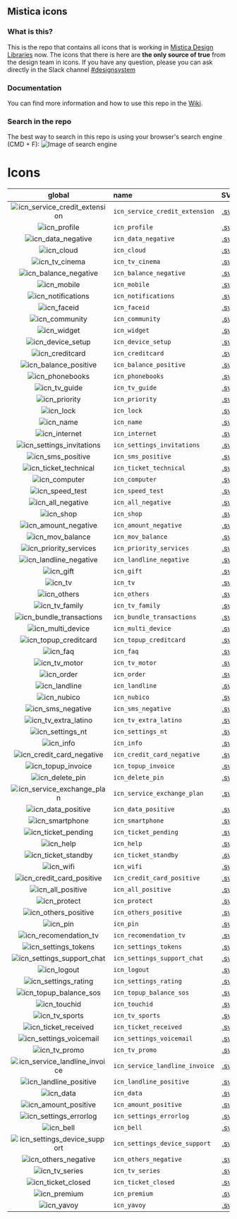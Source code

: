 ## Mistica icons
### What is this?
This is the repo that contains all icons that is working in [Mistica Design Libraries](https://github.com/Telefonica/mistica-design-libraries) now.
The icons that there is here are **the only source of true** from the design team in icons.
If you have any question, please you can ask directly in the Slack channel [#designsystem](https://tuentitu.slack.com/archives/CH3B76BDW)
### Documentation
You can find more information and how to use this repo in the [Wiki](https://github.com/Telefonica/mistica-icons/wiki).
### Search in the repo
The best way to search in this repo is using your browser's search engine (CMD + F):
![Image of search engine](https://github.com/Telefonica/mistica-icons/blob/production/_resources/_imgs_github/github_img_1.png?raw=true)
# Icons 
| global | name | SVG | PDF | | O2 | name | SVG | PDF |
| :-: | :- | :-: | :-: | - | :-: | :- | :-: | :-: |
| ![icn_service_credit_extension](icn_export/Global/icn_service_credit_extension.svg) | `icn_service_credit_extension`  |  [.svg](icn_export/Global/icn_service_credit_extension.svg) | [.pdf](icn_export/Global/icn_service_credit_extension.pdf) |  | ![icn_service_credit_extension](icn_export/O2/icn_service_credit_extension.svg) | `icn_service_credit_extension`  |  [.svg](icn_export/O2/icn_service_credit_extension.svg) | [.pdf](icn_export/O2/icn_service_credit_extension.pdf) |  
| ![icn_profile](icn_export/Global/icn_profile.svg) | `icn_profile`  |  [.svg](icn_export/Global/icn_profile.svg) | [.pdf](icn_export/Global/icn_profile.pdf) |  | ![icn_profile](icn_export/O2/icn_profile.svg) | `icn_profile`  |  [.svg](icn_export/O2/icn_profile.svg) | [.pdf](icn_export/O2/icn_profile.pdf) |  
| ![icn_data_negative](icn_export/Global/icn_data_negative.svg) | `icn_data_negative`  |  [.svg](icn_export/Global/icn_data_negative.svg) | [.pdf](icn_export/Global/icn_data_negative.pdf) |  | ![icn_data_negative](icn_export/O2/icn_data_negative.svg) | `icn_data_negative`  |  [.svg](icn_export/O2/icn_data_negative.svg) | [.pdf](icn_export/O2/icn_data_negative.pdf) |  
| ![icn_cloud](icn_export/Global/icn_cloud.svg) | `icn_cloud`  |  [.svg](icn_export/Global/icn_cloud.svg) | [.pdf](icn_export/Global/icn_cloud.pdf) |  | ![icn_cloud](icn_export/O2/icn_cloud.svg) | `icn_cloud`  |  [.svg](icn_export/O2/icn_cloud.svg) | [.pdf](icn_export/O2/icn_cloud.pdf) |  
| ![icn_tv_cinema](icn_export/Global/icn_tv_cinema.svg) | `icn_tv_cinema`  |  [.svg](icn_export/Global/icn_tv_cinema.svg) | [.pdf](icn_export/Global/icn_tv_cinema.pdf) |  | ![icn_tv_cinema](icn_export/O2/icn_tv_cinema.svg) | `icn_tv_cinema`  |  [.svg](icn_export/O2/icn_tv_cinema.svg) | [.pdf](icn_export/O2/icn_tv_cinema.pdf) |  
| ![icn_balance_negative](icn_export/Global/icn_balance_negative.svg) | `icn_balance_negative`  |  [.svg](icn_export/Global/icn_balance_negative.svg) | [.pdf](icn_export/Global/icn_balance_negative.pdf) |  | ![icn_balance_negative](icn_export/O2/icn_balance_negative.svg) | `icn_balance_negative`  |  [.svg](icn_export/O2/icn_balance_negative.svg) | [.pdf](icn_export/O2/icn_balance_negative.pdf) |  
| ![icn_mobile](icn_export/Global/icn_mobile.svg) | `icn_mobile`  |  [.svg](icn_export/Global/icn_mobile.svg) | [.pdf](icn_export/Global/icn_mobile.pdf) |  | ![icn_mobile](icn_export/O2/icn_mobile.svg) | `icn_mobile`  |  [.svg](icn_export/O2/icn_mobile.svg) | [.pdf](icn_export/O2/icn_mobile.pdf) |  
| ![icn_notifications](icn_export/Global/icn_notifications.svg) | `icn_notifications`  |  [.svg](icn_export/Global/icn_notifications.svg) | [.pdf](icn_export/Global/icn_notifications.pdf) |  | ![icn_notifications](icn_export/O2/icn_notifications.svg) | `icn_notifications`  |  [.svg](icn_export/O2/icn_notifications.svg) | [.pdf](icn_export/O2/icn_notifications.pdf) |  
| ![icn_faceid](icn_export/Global/icn_faceid.svg) | `icn_faceid`  |  [.svg](icn_export/Global/icn_faceid.svg) | [.pdf](icn_export/Global/icn_faceid.pdf) |  | ![icn_faceid](icn_export/O2/icn_faceid.svg) | `icn_faceid`  |  [.svg](icn_export/O2/icn_faceid.svg) | [.pdf](icn_export/O2/icn_faceid.pdf) |  
| ![icn_community](icn_export/Global/icn_community.svg) | `icn_community`  |  [.svg](icn_export/Global/icn_community.svg) | [.pdf](icn_export/Global/icn_community.pdf) |  | ![icn_community](icn_export/O2/icn_community.svg) | `icn_community`  |  [.svg](icn_export/O2/icn_community.svg) | [.pdf](icn_export/O2/icn_community.pdf) |  
| ![icn_widget](icn_export/Global/icn_widget.svg) | `icn_widget`  |  [.svg](icn_export/Global/icn_widget.svg) | [.pdf](icn_export/Global/icn_widget.pdf) |  | ![icn_widget](icn_export/O2/icn_widget.svg) | `icn_widget`  |  [.svg](icn_export/O2/icn_widget.svg) | [.pdf](icn_export/O2/icn_widget.pdf) |  
| ![icn_device_setup](icn_export/Global/icn_device_setup.svg) | `icn_device_setup`  |  [.svg](icn_export/Global/icn_device_setup.svg) | [.pdf](icn_export/Global/icn_device_setup.pdf) |  | ![icn_device_setup](icn_export/O2/icn_device_setup.svg) | `icn_device_setup`  |  [.svg](icn_export/O2/icn_device_setup.svg) | [.pdf](icn_export/O2/icn_device_setup.pdf) |  
| ![icn_creditcard](icn_export/Global/icn_creditcard.svg) | `icn_creditcard`  |  [.svg](icn_export/Global/icn_creditcard.svg) | [.pdf](icn_export/Global/icn_creditcard.pdf) |  | ![icn_creditcard](icn_export/O2/icn_creditcard.svg) | `icn_creditcard`  |  [.svg](icn_export/O2/icn_creditcard.svg) | [.pdf](icn_export/O2/icn_creditcard.pdf) |  
| ![icn_balance_positive](icn_export/Global/icn_balance_positive.svg) | `icn_balance_positive`  |  [.svg](icn_export/Global/icn_balance_positive.svg) | [.pdf](icn_export/Global/icn_balance_positive.pdf) |  | ![icn_balance_positive](icn_export/O2/icn_balance_positive.svg) | `icn_balance_positive`  |  [.svg](icn_export/O2/icn_balance_positive.svg) | [.pdf](icn_export/O2/icn_balance_positive.pdf) |  
| ![icn_phonebooks](icn_export/Global/icn_phonebooks.svg) | `icn_phonebooks`  |  [.svg](icn_export/Global/icn_phonebooks.svg) | [.pdf](icn_export/Global/icn_phonebooks.pdf) |  | ![icn_phonebooks](icn_export/O2/icn_phonebooks.svg) | `icn_phonebooks`  |  [.svg](icn_export/O2/icn_phonebooks.svg) | [.pdf](icn_export/O2/icn_phonebooks.pdf) |  
| ![icn_tv_guide](icn_export/Global/icn_tv_guide.svg) | `icn_tv_guide`  |  [.svg](icn_export/Global/icn_tv_guide.svg) | [.pdf](icn_export/Global/icn_tv_guide.pdf) |  | ![icn_tv_guide](icn_export/O2/icn_tv_guide.svg) | `icn_tv_guide`  |  [.svg](icn_export/O2/icn_tv_guide.svg) | [.pdf](icn_export/O2/icn_tv_guide.pdf) |  
| ![icn_priority](icn_export/Global/icn_priority.svg) | `icn_priority`  |  [.svg](icn_export/Global/icn_priority.svg) | [.pdf](icn_export/Global/icn_priority.pdf) |  | ![icn_priority](icn_export/O2/icn_priority.svg) | `icn_priority`  |  [.svg](icn_export/O2/icn_priority.svg) | [.pdf](icn_export/O2/icn_priority.pdf) |  
| ![icn_lock](icn_export/Global/icn_lock.svg) | `icn_lock`  |  [.svg](icn_export/Global/icn_lock.svg) | [.pdf](icn_export/Global/icn_lock.pdf) |  | ![icn_lock](icn_export/O2/icn_lock.svg) | `icn_lock`  |  [.svg](icn_export/O2/icn_lock.svg) | [.pdf](icn_export/O2/icn_lock.pdf) |  
| ![icn_name](icn_export/Global/icn_name.svg) | `icn_name`  |  [.svg](icn_export/Global/icn_name.svg) | [.pdf](icn_export/Global/icn_name.pdf) |  | ![icn_name](icn_export/O2/icn_name.svg) | `icn_name`  |  [.svg](icn_export/O2/icn_name.svg) | [.pdf](icn_export/O2/icn_name.pdf) |  
| ![icn_internet](icn_export/Global/icn_internet.svg) | `icn_internet`  |  [.svg](icn_export/Global/icn_internet.svg) | [.pdf](icn_export/Global/icn_internet.pdf) |  | ![icn_internet](icn_export/O2/icn_internet.svg) | `icn_internet`  |  [.svg](icn_export/O2/icn_internet.svg) | [.pdf](icn_export/O2/icn_internet.pdf) |  
| ![icn_settings_invitations](icn_export/Global/icn_settings_invitations.svg) | `icn_settings_invitations`  |  [.svg](icn_export/Global/icn_settings_invitations.svg) | [.pdf](icn_export/Global/icn_settings_invitations.pdf) |  | ![icn_settings_invitations](icn_export/O2/icn_settings_invitations.svg) | `icn_settings_invitations`  |  [.svg](icn_export/O2/icn_settings_invitations.svg) | [.pdf](icn_export/O2/icn_settings_invitations.pdf) |  
| ![icn_sms_positive](icn_export/Global/icn_sms_positive.svg) | `icn_sms_positive`  |  [.svg](icn_export/Global/icn_sms_positive.svg) | [.pdf](icn_export/Global/icn_sms_positive.pdf) |  | ![icn_sms_positive](icn_export/O2/icn_sms_positive.svg) | `icn_sms_positive`  |  [.svg](icn_export/O2/icn_sms_positive.svg) | [.pdf](icn_export/O2/icn_sms_positive.pdf) |  
| ![icn_ticket_technical](icn_export/Global/icn_ticket_technical.svg) | `icn_ticket_technical`  |  [.svg](icn_export/Global/icn_ticket_technical.svg) | [.pdf](icn_export/Global/icn_ticket_technical.pdf) |  | ![icn_ticket_technical](icn_export/O2/icn_ticket_technical.svg) | `icn_ticket_technical`  |  [.svg](icn_export/O2/icn_ticket_technical.svg) | [.pdf](icn_export/O2/icn_ticket_technical.pdf) |  
| ![icn_computer](icn_export/Global/icn_computer.svg) | `icn_computer`  |  [.svg](icn_export/Global/icn_computer.svg) | [.pdf](icn_export/Global/icn_computer.pdf) |  | ![icn_computer](icn_export/O2/icn_computer.svg) | `icn_computer`  |  [.svg](icn_export/O2/icn_computer.svg) | [.pdf](icn_export/O2/icn_computer.pdf) |  
| ![icn_speed_test](icn_export/Global/icn_speed_test.svg) | `icn_speed_test`  |  [.svg](icn_export/Global/icn_speed_test.svg) | [.pdf](icn_export/Global/icn_speed_test.pdf) |  | ![icn_speed_test](icn_export/O2/icn_speed_test.svg) | `icn_speed_test`  |  [.svg](icn_export/O2/icn_speed_test.svg) | [.pdf](icn_export/O2/icn_speed_test.pdf) |  
| ![icn_all_negative](icn_export/Global/icn_all_negative.svg) | `icn_all_negative`  |  [.svg](icn_export/Global/icn_all_negative.svg) | [.pdf](icn_export/Global/icn_all_negative.pdf) |  | ![icn_all_negative](icn_export/O2/icn_all_negative.svg) | `icn_all_negative`  |  [.svg](icn_export/O2/icn_all_negative.svg) | [.pdf](icn_export/O2/icn_all_negative.pdf) |  
| ![icn_shop](icn_export/Global/icn_shop.svg) | `icn_shop`  |  [.svg](icn_export/Global/icn_shop.svg) | [.pdf](icn_export/Global/icn_shop.pdf) |  | ![icn_shop](icn_export/O2/icn_shop.svg) | `icn_shop`  |  [.svg](icn_export/O2/icn_shop.svg) | [.pdf](icn_export/O2/icn_shop.pdf) |  
| ![icn_amount_negative](icn_export/Global/icn_amount_negative.svg) | `icn_amount_negative`  |  [.svg](icn_export/Global/icn_amount_negative.svg) | [.pdf](icn_export/Global/icn_amount_negative.pdf) |  | ![icn_amount_negative](icn_export/O2/icn_amount_negative.svg) | `icn_amount_negative`  |  [.svg](icn_export/O2/icn_amount_negative.svg) | [.pdf](icn_export/O2/icn_amount_negative.pdf) |  
| ![icn_mov_balance](icn_export/Global/icn_mov_balance.svg) | `icn_mov_balance`  |  [.svg](icn_export/Global/icn_mov_balance.svg) | [.pdf](icn_export/Global/icn_mov_balance.pdf) |  | ![icn_mov_balance](icn_export/O2/icn_mov_balance.svg) | `icn_mov_balance`  |  [.svg](icn_export/O2/icn_mov_balance.svg) | [.pdf](icn_export/O2/icn_mov_balance.pdf) |  
| ![icn_priority_services](icn_export/Global/icn_priority_services.svg) | `icn_priority_services`  |  [.svg](icn_export/Global/icn_priority_services.svg) | [.pdf](icn_export/Global/icn_priority_services.pdf) |  | ![icn_priority_services](icn_export/O2/icn_priority_services.svg) | `icn_priority_services`  |  [.svg](icn_export/O2/icn_priority_services.svg) | [.pdf](icn_export/O2/icn_priority_services.pdf) |  
| ![icn_landline_negative](icn_export/Global/icn_landline_negative.svg) | `icn_landline_negative`  |  [.svg](icn_export/Global/icn_landline_negative.svg) | [.pdf](icn_export/Global/icn_landline_negative.pdf) |  | ![icn_landline_negative](icn_export/O2/icn_landline_negative.svg) | `icn_landline_negative`  |  [.svg](icn_export/O2/icn_landline_negative.svg) | [.pdf](icn_export/O2/icn_landline_negative.pdf) |  
| ![icn_gift](icn_export/Global/icn_gift.svg) | `icn_gift`  |  [.svg](icn_export/Global/icn_gift.svg) | [.pdf](icn_export/Global/icn_gift.pdf) |  | ![icn_gift](icn_export/O2/icn_gift.svg) | `icn_gift`  |  [.svg](icn_export/O2/icn_gift.svg) | [.pdf](icn_export/O2/icn_gift.pdf) |  
| ![icn_tv](icn_export/Global/icn_tv.svg) | `icn_tv`  |  [.svg](icn_export/Global/icn_tv.svg) | [.pdf](icn_export/Global/icn_tv.pdf) |  | ![icn_tv](icn_export/O2/icn_tv.svg) | `icn_tv`  |  [.svg](icn_export/O2/icn_tv.svg) | [.pdf](icn_export/O2/icn_tv.pdf) |  
| ![icn_others](icn_export/Global/icn_others.svg) | `icn_others`  |  [.svg](icn_export/Global/icn_others.svg) | [.pdf](icn_export/Global/icn_others.pdf) |  | ![icn_others](icn_export/O2/icn_others.svg) | `icn_others`  |  [.svg](icn_export/O2/icn_others.svg) | [.pdf](icn_export/O2/icn_others.pdf) |  
| ![icn_tv_family](icn_export/Global/icn_tv_family.svg) | `icn_tv_family`  |  [.svg](icn_export/Global/icn_tv_family.svg) | [.pdf](icn_export/Global/icn_tv_family.pdf) |  | ![icn_tv_family](icn_export/O2/icn_tv_family.svg) | `icn_tv_family`  |  [.svg](icn_export/O2/icn_tv_family.svg) | [.pdf](icn_export/O2/icn_tv_family.pdf) |  
| ![icn_bundle_transactions](icn_export/Global/icn_bundle_transactions.svg) | `icn_bundle_transactions`  |  [.svg](icn_export/Global/icn_bundle_transactions.svg) | [.pdf](icn_export/Global/icn_bundle_transactions.pdf) |  | ![icn_bundle_transactions](icn_export/O2/icn_bundle_transactions.svg) | `icn_bundle_transactions`  |  [.svg](icn_export/O2/icn_bundle_transactions.svg) | [.pdf](icn_export/O2/icn_bundle_transactions.pdf) |  
| ![icn_multi_device](icn_export/Global/icn_multi_device.svg) | `icn_multi_device`  |  [.svg](icn_export/Global/icn_multi_device.svg) | [.pdf](icn_export/Global/icn_multi_device.pdf) |  | ![icn_multi_device](icn_export/O2/icn_multi_device.svg) | `icn_multi_device`  |  [.svg](icn_export/O2/icn_multi_device.svg) | [.pdf](icn_export/O2/icn_multi_device.pdf) |  
| ![icn_topup_creditcard](icn_export/Global/icn_topup_creditcard.svg) | `icn_topup_creditcard`  |  [.svg](icn_export/Global/icn_topup_creditcard.svg) | [.pdf](icn_export/Global/icn_topup_creditcard.pdf) |  | ![icn_topup_creditcard](icn_export/O2/icn_topup_creditcard.svg) | `icn_topup_creditcard`  |  [.svg](icn_export/O2/icn_topup_creditcard.svg) | [.pdf](icn_export/O2/icn_topup_creditcard.pdf) |  
| ![icn_faq](icn_export/Global/icn_faq.svg) | `icn_faq`  |  [.svg](icn_export/Global/icn_faq.svg) | [.pdf](icn_export/Global/icn_faq.pdf) |  | ![icn_faq](icn_export/O2/icn_faq.svg) | `icn_faq`  |  [.svg](icn_export/O2/icn_faq.svg) | [.pdf](icn_export/O2/icn_faq.pdf) |  
| ![icn_tv_motor](icn_export/Global/icn_tv_motor.svg) | `icn_tv_motor`  |  [.svg](icn_export/Global/icn_tv_motor.svg) | [.pdf](icn_export/Global/icn_tv_motor.pdf) |  | ![icn_tv_motor](icn_export/O2/icn_tv_motor.svg) | `icn_tv_motor`  |  [.svg](icn_export/O2/icn_tv_motor.svg) | [.pdf](icn_export/O2/icn_tv_motor.pdf) |  
| ![icn_order](icn_export/Global/icn_order.svg) | `icn_order`  |  [.svg](icn_export/Global/icn_order.svg) | [.pdf](icn_export/Global/icn_order.pdf) |  | ![icn_order](icn_export/O2/icn_order.svg) | `icn_order`  |  [.svg](icn_export/O2/icn_order.svg) | [.pdf](icn_export/O2/icn_order.pdf) |  
| ![icn_landline](icn_export/Global/icn_landline.svg) | `icn_landline`  |  [.svg](icn_export/Global/icn_landline.svg) | [.pdf](icn_export/Global/icn_landline.pdf) |  | ![icn_landline](icn_export/O2/icn_landline.svg) | `icn_landline`  |  [.svg](icn_export/O2/icn_landline.svg) | [.pdf](icn_export/O2/icn_landline.pdf) |  
| ![icn_nubico](icn_export/Global/icn_nubico.svg) | `icn_nubico`  |  [.svg](icn_export/Global/icn_nubico.svg) | [.pdf](icn_export/Global/icn_nubico.pdf) |  | ![icn_nubico](icn_export/O2/icn_nubico.svg) | `icn_nubico`  |  [.svg](icn_export/O2/icn_nubico.svg) | [.pdf](icn_export/O2/icn_nubico.pdf) |  
| ![icn_sms_negative](icn_export/Global/icn_sms_negative.svg) | `icn_sms_negative`  |  [.svg](icn_export/Global/icn_sms_negative.svg) | [.pdf](icn_export/Global/icn_sms_negative.pdf) |  | ![icn_sms_negative](icn_export/O2/icn_sms_negative.svg) | `icn_sms_negative`  |  [.svg](icn_export/O2/icn_sms_negative.svg) | [.pdf](icn_export/O2/icn_sms_negative.pdf) |  
| ![icn_tv_extra_latino](icn_export/Global/icn_tv_extra_latino.svg) | `icn_tv_extra_latino`  |  [.svg](icn_export/Global/icn_tv_extra_latino.svg) | [.pdf](icn_export/Global/icn_tv_extra_latino.pdf) |  | ![icn_tv_extra_latino](icn_export/O2/icn_tv_extra_latino.svg) | `icn_tv_extra_latino`  |  [.svg](icn_export/O2/icn_tv_extra_latino.svg) | [.pdf](icn_export/O2/icn_tv_extra_latino.pdf) |  
| ![icn_settings_nt](icn_export/Global/icn_settings_nt.svg) | `icn_settings_nt`  |  [.svg](icn_export/Global/icn_settings_nt.svg) | [.pdf](icn_export/Global/icn_settings_nt.pdf) |  | ![icn_settings_nt](icn_export/O2/icn_settings_nt.svg) | `icn_settings_nt`  |  [.svg](icn_export/O2/icn_settings_nt.svg) | [.pdf](icn_export/O2/icn_settings_nt.pdf) |  
| ![icn_info](icn_export/Global/icn_info.svg) | `icn_info`  |  [.svg](icn_export/Global/icn_info.svg) | [.pdf](icn_export/Global/icn_info.pdf) |  | ![icn_info](icn_export/O2/icn_info.svg) | `icn_info`  |  [.svg](icn_export/O2/icn_info.svg) | [.pdf](icn_export/O2/icn_info.pdf) |  
| ![icn_credit_card_negative](icn_export/Global/icn_credit_card_negative.svg) | `icn_credit_card_negative`  |  [.svg](icn_export/Global/icn_credit_card_negative.svg) | [.pdf](icn_export/Global/icn_credit_card_negative.pdf) |  | ![icn_credit_card_negative](icn_export/O2/icn_credit_card_negative.svg) | `icn_credit_card_negative`  |  [.svg](icn_export/O2/icn_credit_card_negative.svg) | [.pdf](icn_export/O2/icn_credit_card_negative.pdf) |  
| ![icn_topup_invoice](icn_export/Global/icn_topup_invoice.svg) | `icn_topup_invoice`  |  [.svg](icn_export/Global/icn_topup_invoice.svg) | [.pdf](icn_export/Global/icn_topup_invoice.pdf) |  | ![icn_topup_invoice](icn_export/O2/icn_topup_invoice.svg) | `icn_topup_invoice`  |  [.svg](icn_export/O2/icn_topup_invoice.svg) | [.pdf](icn_export/O2/icn_topup_invoice.pdf) |  
| ![icn_delete_pin](icn_export/Global/icn_delete_pin.svg) | `icn_delete_pin`  |  [.svg](icn_export/Global/icn_delete_pin.svg) | [.pdf](icn_export/Global/icn_delete_pin.pdf) |  | ![icn_delete_pin](icn_export/O2/icn_delete_pin.svg) | `icn_delete_pin`  |  [.svg](icn_export/O2/icn_delete_pin.svg) | [.pdf](icn_export/O2/icn_delete_pin.pdf) |  
| ![icn_service_exchange_plan](icn_export/Global/icn_service_exchange_plan.svg) | `icn_service_exchange_plan`  |  [.svg](icn_export/Global/icn_service_exchange_plan.svg) | [.pdf](icn_export/Global/icn_service_exchange_plan.pdf) |  | ![icn_service_exchange_plan](icn_export/O2/icn_service_exchange_plan.svg) | `icn_service_exchange_plan`  |  [.svg](icn_export/O2/icn_service_exchange_plan.svg) | [.pdf](icn_export/O2/icn_service_exchange_plan.pdf) |  
| ![icn_data_positive](icn_export/Global/icn_data_positive.svg) | `icn_data_positive`  |  [.svg](icn_export/Global/icn_data_positive.svg) | [.pdf](icn_export/Global/icn_data_positive.pdf) |  | ![icn_data_positive](icn_export/O2/icn_data_positive.svg) | `icn_data_positive`  |  [.svg](icn_export/O2/icn_data_positive.svg) | [.pdf](icn_export/O2/icn_data_positive.pdf) |  
| ![icn_smartphone](icn_export/Global/icn_smartphone.svg) | `icn_smartphone`  |  [.svg](icn_export/Global/icn_smartphone.svg) | [.pdf](icn_export/Global/icn_smartphone.pdf) |  | ![icn_smartphone](icn_export/O2/icn_smartphone.svg) | `icn_smartphone`  |  [.svg](icn_export/O2/icn_smartphone.svg) | [.pdf](icn_export/O2/icn_smartphone.pdf) |  
| ![icn_ticket_pending](icn_export/Global/icn_ticket_pending.svg) | `icn_ticket_pending`  |  [.svg](icn_export/Global/icn_ticket_pending.svg) | [.pdf](icn_export/Global/icn_ticket_pending.pdf) |  | ![icn_ticket_pending](icn_export/O2/icn_ticket_pending.svg) | `icn_ticket_pending`  |  [.svg](icn_export/O2/icn_ticket_pending.svg) | [.pdf](icn_export/O2/icn_ticket_pending.pdf) |  
| ![icn_help](icn_export/Global/icn_help.svg) | `icn_help`  |  [.svg](icn_export/Global/icn_help.svg) | [.pdf](icn_export/Global/icn_help.pdf) |  | ![icn_help](icn_export/O2/icn_help.svg) | `icn_help`  |  [.svg](icn_export/O2/icn_help.svg) | [.pdf](icn_export/O2/icn_help.pdf) |  
| ![icn_ticket_standby](icn_export/Global/icn_ticket_standby.svg) | `icn_ticket_standby`  |  [.svg](icn_export/Global/icn_ticket_standby.svg) | [.pdf](icn_export/Global/icn_ticket_standby.pdf) |  | ![icn_ticket_standby](icn_export/O2/icn_ticket_standby.svg) | `icn_ticket_standby`  |  [.svg](icn_export/O2/icn_ticket_standby.svg) | [.pdf](icn_export/O2/icn_ticket_standby.pdf) |  
| ![icn_wifi](icn_export/Global/icn_wifi.svg) | `icn_wifi`  |  [.svg](icn_export/Global/icn_wifi.svg) | [.pdf](icn_export/Global/icn_wifi.pdf) |  | ![icn_wifi](icn_export/O2/icn_wifi.svg) | `icn_wifi`  |  [.svg](icn_export/O2/icn_wifi.svg) | [.pdf](icn_export/O2/icn_wifi.pdf) |  
| ![icn_credit_card_positive](icn_export/Global/icn_credit_card_positive.svg) | `icn_credit_card_positive`  |  [.svg](icn_export/Global/icn_credit_card_positive.svg) | [.pdf](icn_export/Global/icn_credit_card_positive.pdf) |  | ![icn_credit_card_positive](icn_export/O2/icn_credit_card_positive.svg) | `icn_credit_card_positive`  |  [.svg](icn_export/O2/icn_credit_card_positive.svg) | [.pdf](icn_export/O2/icn_credit_card_positive.pdf) |  
| ![icn_all_positive](icn_export/Global/icn_all_positive.svg) | `icn_all_positive`  |  [.svg](icn_export/Global/icn_all_positive.svg) | [.pdf](icn_export/Global/icn_all_positive.pdf) |  | ![icn_all_positive](icn_export/O2/icn_all_positive.svg) | `icn_all_positive`  |  [.svg](icn_export/O2/icn_all_positive.svg) | [.pdf](icn_export/O2/icn_all_positive.pdf) |  
| ![icn_protect](icn_export/Global/icn_protect.svg) | `icn_protect`  |  [.svg](icn_export/Global/icn_protect.svg) | [.pdf](icn_export/Global/icn_protect.pdf) |  | ![icn_protect](icn_export/O2/icn_protect.svg) | `icn_protect`  |  [.svg](icn_export/O2/icn_protect.svg) | [.pdf](icn_export/O2/icn_protect.pdf) |  
| ![icn_others_positive](icn_export/Global/icn_others_positive.svg) | `icn_others_positive`  |  [.svg](icn_export/Global/icn_others_positive.svg) | [.pdf](icn_export/Global/icn_others_positive.pdf) |  | ![icn_others_positive](icn_export/O2/icn_others_positive.svg) | `icn_others_positive`  |  [.svg](icn_export/O2/icn_others_positive.svg) | [.pdf](icn_export/O2/icn_others_positive.pdf) |  
| ![icn_pin](icn_export/Global/icn_pin.svg) | `icn_pin`  |  [.svg](icn_export/Global/icn_pin.svg) | [.pdf](icn_export/Global/icn_pin.pdf) |  | ![icn_pin](icn_export/O2/icn_pin.svg) | `icn_pin`  |  [.svg](icn_export/O2/icn_pin.svg) | [.pdf](icn_export/O2/icn_pin.pdf) |  
| ![icn_recomendation_tv](icn_export/Global/icn_recomendation_tv.svg) | `icn_recomendation_tv`  |  [.svg](icn_export/Global/icn_recomendation_tv.svg) | [.pdf](icn_export/Global/icn_recomendation_tv.pdf) |  | ![icn_recomendation_tv](icn_export/O2/icn_recomendation_tv.svg) | `icn_recomendation_tv`  |  [.svg](icn_export/O2/icn_recomendation_tv.svg) | [.pdf](icn_export/O2/icn_recomendation_tv.pdf) |  
| ![icn_settings_tokens](icn_export/Global/icn_settings_tokens.svg) | `icn_settings_tokens`  |  [.svg](icn_export/Global/icn_settings_tokens.svg) | [.pdf](icn_export/Global/icn_settings_tokens.pdf) |  | ![icn_settings_tokens](icn_export/O2/icn_settings_tokens.svg) | `icn_settings_tokens`  |  [.svg](icn_export/O2/icn_settings_tokens.svg) | [.pdf](icn_export/O2/icn_settings_tokens.pdf) |  
| ![icn_settings_support_chat](icn_export/Global/icn_settings_support_chat.svg) | `icn_settings_support_chat`  |  [.svg](icn_export/Global/icn_settings_support_chat.svg) | [.pdf](icn_export/Global/icn_settings_support_chat.pdf) |  | ![icn_settings_support_chat](icn_export/O2/icn_settings_support_chat.svg) | `icn_settings_support_chat`  |  [.svg](icn_export/O2/icn_settings_support_chat.svg) | [.pdf](icn_export/O2/icn_settings_support_chat.pdf) |  
| ![icn_logout](icn_export/Global/icn_logout.svg) | `icn_logout`  |  [.svg](icn_export/Global/icn_logout.svg) | [.pdf](icn_export/Global/icn_logout.pdf) |  | ![icn_logout](icn_export/O2/icn_logout.svg) | `icn_logout`  |  [.svg](icn_export/O2/icn_logout.svg) | [.pdf](icn_export/O2/icn_logout.pdf) |  
| ![icn_settings_rating](icn_export/Global/icn_settings_rating.svg) | `icn_settings_rating`  |  [.svg](icn_export/Global/icn_settings_rating.svg) | [.pdf](icn_export/Global/icn_settings_rating.pdf) |  | ![icn_settings_rating](icn_export/O2/icn_settings_rating.svg) | `icn_settings_rating`  |  [.svg](icn_export/O2/icn_settings_rating.svg) | [.pdf](icn_export/O2/icn_settings_rating.pdf) |  
| ![icn_topup_balance_sos](icn_export/Global/icn_topup_balance_sos.svg) | `icn_topup_balance_sos`  |  [.svg](icn_export/Global/icn_topup_balance_sos.svg) | [.pdf](icn_export/Global/icn_topup_balance_sos.pdf) |  | ![icn_topup_balance_sos](icn_export/O2/icn_topup_balance_sos.svg) | `icn_topup_balance_sos`  |  [.svg](icn_export/O2/icn_topup_balance_sos.svg) | [.pdf](icn_export/O2/icn_topup_balance_sos.pdf) |  
| ![icn_touchid](icn_export/Global/icn_touchid.svg) | `icn_touchid`  |  [.svg](icn_export/Global/icn_touchid.svg) | [.pdf](icn_export/Global/icn_touchid.pdf) |  | ![icn_touchid](icn_export/O2/icn_touchid.svg) | `icn_touchid`  |  [.svg](icn_export/O2/icn_touchid.svg) | [.pdf](icn_export/O2/icn_touchid.pdf) |  
| ![icn_tv_sports](icn_export/Global/icn_tv_sports.svg) | `icn_tv_sports`  |  [.svg](icn_export/Global/icn_tv_sports.svg) | [.pdf](icn_export/Global/icn_tv_sports.pdf) |  | ![icn_tv_sports](icn_export/O2/icn_tv_sports.svg) | `icn_tv_sports`  |  [.svg](icn_export/O2/icn_tv_sports.svg) | [.pdf](icn_export/O2/icn_tv_sports.pdf) |  
| ![icn_ticket_received](icn_export/Global/icn_ticket_received.svg) | `icn_ticket_received`  |  [.svg](icn_export/Global/icn_ticket_received.svg) | [.pdf](icn_export/Global/icn_ticket_received.pdf) |  | ![icn_ticket_received](icn_export/O2/icn_ticket_received.svg) | `icn_ticket_received`  |  [.svg](icn_export/O2/icn_ticket_received.svg) | [.pdf](icn_export/O2/icn_ticket_received.pdf) |  
| ![icn_settings_voicemail](icn_export/Global/icn_settings_voicemail.svg) | `icn_settings_voicemail`  |  [.svg](icn_export/Global/icn_settings_voicemail.svg) | [.pdf](icn_export/Global/icn_settings_voicemail.pdf) |  | ![icn_settings_voicemail](icn_export/O2/icn_settings_voicemail.svg) | `icn_settings_voicemail`  |  [.svg](icn_export/O2/icn_settings_voicemail.svg) | [.pdf](icn_export/O2/icn_settings_voicemail.pdf) |  
| ![icn_tv_promo](icn_export/Global/icn_tv_promo.svg) | `icn_tv_promo`  |  [.svg](icn_export/Global/icn_tv_promo.svg) | [.pdf](icn_export/Global/icn_tv_promo.pdf) |  | ![icn_tv_promo](icn_export/O2/icn_tv_promo.svg) | `icn_tv_promo`  |  [.svg](icn_export/O2/icn_tv_promo.svg) | [.pdf](icn_export/O2/icn_tv_promo.pdf) |  
| ![icn_service_landline_invoice](icn_export/Global/icn_service_landline_invoice.svg) | `icn_service_landline_invoice`  |  [.svg](icn_export/Global/icn_service_landline_invoice.svg) | [.pdf](icn_export/Global/icn_service_landline_invoice.pdf) |  | ![icn_service_landline_invoice](icn_export/O2/icn_service_landline_invoice.svg) | `icn_service_landline_invoice`  |  [.svg](icn_export/O2/icn_service_landline_invoice.svg) | [.pdf](icn_export/O2/icn_service_landline_invoice.pdf) |  
| ![icn_landline_positive](icn_export/Global/icn_landline_positive.svg) | `icn_landline_positive`  |  [.svg](icn_export/Global/icn_landline_positive.svg) | [.pdf](icn_export/Global/icn_landline_positive.pdf) |  | ![icn_landline_positive](icn_export/O2/icn_landline_positive.svg) | `icn_landline_positive`  |  [.svg](icn_export/O2/icn_landline_positive.svg) | [.pdf](icn_export/O2/icn_landline_positive.pdf) |  
| ![icn_data](icn_export/Global/icn_data.svg) | `icn_data`  |  [.svg](icn_export/Global/icn_data.svg) | [.pdf](icn_export/Global/icn_data.pdf) |  | ![icn_data](icn_export/O2/icn_data.svg) | `icn_data`  |  [.svg](icn_export/O2/icn_data.svg) | [.pdf](icn_export/O2/icn_data.pdf) |  
| ![icn_amount_positive](icn_export/Global/icn_amount_positive.svg) | `icn_amount_positive`  |  [.svg](icn_export/Global/icn_amount_positive.svg) | [.pdf](icn_export/Global/icn_amount_positive.pdf) |  | ![icn_amount_positive](icn_export/O2/icn_amount_positive.svg) | `icn_amount_positive`  |  [.svg](icn_export/O2/icn_amount_positive.svg) | [.pdf](icn_export/O2/icn_amount_positive.pdf) |  
| ![icn_settings_errorlog](icn_export/Global/icn_settings_errorlog.svg) | `icn_settings_errorlog`  |  [.svg](icn_export/Global/icn_settings_errorlog.svg) | [.pdf](icn_export/Global/icn_settings_errorlog.pdf) |  | ![icn_settings_errorlog](icn_export/O2/icn_settings_errorlog.svg) | `icn_settings_errorlog`  |  [.svg](icn_export/O2/icn_settings_errorlog.svg) | [.pdf](icn_export/O2/icn_settings_errorlog.pdf) |  
| ![icn_bell](icn_export/Global/icn_bell.svg) | `icn_bell`  |  [.svg](icn_export/Global/icn_bell.svg) | [.pdf](icn_export/Global/icn_bell.pdf) |  | ![icn_bell](icn_export/O2/icn_bell.svg) | `icn_bell`  |  [.svg](icn_export/O2/icn_bell.svg) | [.pdf](icn_export/O2/icn_bell.pdf) |  
| ![icn_settings_device_support](icn_export/Global/icn_settings_device_support.svg) | `icn_settings_device_support`  |  [.svg](icn_export/Global/icn_settings_device_support.svg) | [.pdf](icn_export/Global/icn_settings_device_support.pdf) |  | ![icn_settings_device_support](icn_export/O2/icn_settings_device_support.svg) | `icn_settings_device_support`  |  [.svg](icn_export/O2/icn_settings_device_support.svg) | [.pdf](icn_export/O2/icn_settings_device_support.pdf) |  
| ![icn_others_negative](icn_export/Global/icn_others_negative.svg) | `icn_others_negative`  |  [.svg](icn_export/Global/icn_others_negative.svg) | [.pdf](icn_export/Global/icn_others_negative.pdf) |  | ![icn_others_negative](icn_export/O2/icn_others_negative.svg) | `icn_others_negative`  |  [.svg](icn_export/O2/icn_others_negative.svg) | [.pdf](icn_export/O2/icn_others_negative.pdf) |  
| ![icn_tv_series](icn_export/Global/icn_tv_series.svg) | `icn_tv_series`  |  [.svg](icn_export/Global/icn_tv_series.svg) | [.pdf](icn_export/Global/icn_tv_series.pdf) |  | ![icn_tv_series](icn_export/O2/icn_tv_series.svg) | `icn_tv_series`  |  [.svg](icn_export/O2/icn_tv_series.svg) | [.pdf](icn_export/O2/icn_tv_series.pdf) |  
| ![icn_ticket_closed](icn_export/Global/icn_ticket_closed.svg) | `icn_ticket_closed`  |  [.svg](icn_export/Global/icn_ticket_closed.svg) | [.pdf](icn_export/Global/icn_ticket_closed.pdf) |  | ![icn_ticket_closed](icn_export/O2/icn_ticket_closed.svg) | `icn_ticket_closed`  |  [.svg](icn_export/O2/icn_ticket_closed.svg) | [.pdf](icn_export/O2/icn_ticket_closed.pdf) |  
| ![icn_premium](icn_export/Global/icn_premium.svg) | `icn_premium`  |  [.svg](icn_export/Global/icn_premium.svg) | [.pdf](icn_export/Global/icn_premium.pdf) |  | ![icn_premium](icn_export/O2/icn_premium.svg) | `icn_premium`  |  [.svg](icn_export/O2/icn_premium.svg) | [.pdf](icn_export/O2/icn_premium.pdf) |  
| ![icn_yavoy](icn_export/Global/icn_yavoy.svg) | `icn_yavoy`  |  [.svg](icn_export/Global/icn_yavoy.svg) | [.pdf](icn_export/Global/icn_yavoy.pdf) |  | ![icn_yavoy](icn_export/O2/icn_yavoy.svg) | `icn_yavoy`  |  [.svg](icn_export/O2/icn_yavoy.svg) | [.pdf](icn_export/O2/icn_yavoy.pdf) |  
